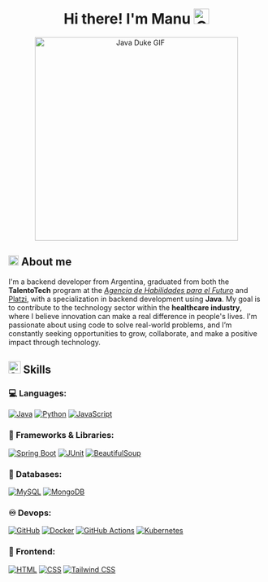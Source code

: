 <div align="center">
  <h1>Hi there! I'm Manu <img src="https://media.giphy.com/media/hvRJCLFzcasrR4ia7z/giphy.gif" width="30" alt="Greeting GIF" title="Greeting GIF"></h2>
  <img src="https://media1.tenor.com/m/JNrPF3XuHXIAAAAd/java-duke.gif" width="400" alt="Java Duke GIF" title="Java Duke Everywhere">
</div>

## <img src="https://github.com/user-attachments/assets/76dc0886-6414-45dc-bcc8-6451efadfeac" alt="Comet GIF" title="Comet GIF" width="20" /> About me
I'm a backend developer from Argentina, graduated from both the **TalentoTech** program at the *[Agencia de Habilidades para el Futuro](https://buenosaires.gob.ar/educacion/agencia-de-habilidades-para-el-futuro)* and [Platzi](https://platzi.com/p/manuelsr/ruta/7170-web-java/diploma/detalle/), with a specialization in backend development using **Java**. My goal is to contribute to the technology sector within the **healthcare industry**, where I believe innovation can make a real difference in people's lives. I'm passionate about using code to solve real-world problems, and I’m constantly seeking opportunities to grow, collaborate, and make a positive impact through technology.

## <img src="https://media2.giphy.com/media/QssGEmpkyEOhBCb7e1/giphy.gif?cid=ecf05e47a0n3gi1bfqntqmob8g9aid1oyj2wr3ds3mg700bl&rid=giphy.gif" width ="24" alt="Skills GIF" title="Skills GIF"> Skills

### 💻 Languages:
[![Java](https://img.shields.io/badge/Java-%238B4513?style=for-the-badge&logo=openjdk&logoColor=white)](https://www.java.com/en/)
[![Python](https://img.shields.io/badge/Python-3670A0?style=for-the-badge&logo=python&logoColor=white)](https://www.python.org/)
[![JavaScript](https://img.shields.io/badge/JavaScript-F7DF1E?style=for-the-badge&logo=javascript&logoColor=black)](https://developer.mozilla.org/en-US/docs/Web/JavaScript)

### 🧰 Frameworks & Libraries:
[![Spring Boot](https://img.shields.io/badge/Spring_Boot-6DB33F?style=for-the-badge&logo=spring-boot&logoColor=white)](https://spring.io/projects/spring-boot)
[![JUnit](https://img.shields.io/badge/JUnit-25A162?style=for-the-badge&logo=junit5&logoColor=white)](https://junit.org/junit5/)
[![BeautifulSoup](https://img.shields.io/badge/BeautifulSoup-3670A0?style=for-the-badge&logoColor=white)](https://www.crummy.com/software/BeautifulSoup/bs4/doc/)

### :floppy_disk: Databases:
[![MySQL](https://img.shields.io/badge/MySQL-005C84?style=for-the-badge&logo=mysql&logoColor=white)](https://www.mysql.com/)
[![MongoDB](https://img.shields.io/badge/MongoDB-47A248?style=for-the-badge&logo=mongodb&logoColor=white)](https://www.mongodb.com/)

### ♾️ Devops:
[![GitHub](https://img.shields.io/badge/GitHub-181717?style=for-the-badge&logo=github&logoColor=white)](https://github.com/)
[![Docker](https://img.shields.io/badge/Docker-2496ED?style=for-the-badge&logo=docker&logoColor=white)](https://www.docker.com/)
[![GitHub Actions](https://img.shields.io/badge/GitHub_Actions-2088FF?style=for-the-badge&logo=githubactions&logoColor=white)](https://github.com/features/actions)
[![Kubernetes](https://img.shields.io/badge/Kubernetes-326CE5?style=for-the-badge&logo=kubernetes&logoColor=white)](https://kubernetes.io/)

### :art: Frontend:
[![HTML](https://img.shields.io/badge/HTML-E34F26?style=for-the-badge&logo=html5&logoColor=white)](https://developer.mozilla.org/en-US/docs/Web/HTML)
[![CSS](https://img.shields.io/badge/CSS-1572B6?style=for-the-badge&logo=css3&logoColor=white)](https://developer.mozilla.org/en-US/docs/Web/CSS)
[![Tailwind CSS](https://img.shields.io/badge/Tailwind_CSS-38B2AC?style=for-the-badge&logo=tailwind-css&logoColor=white)](https://tailwindcss.com/)
